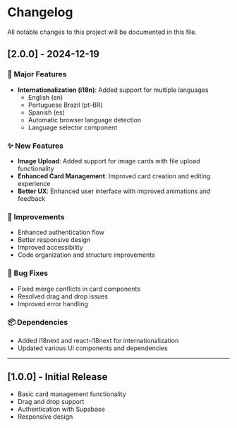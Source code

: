 # Changelog

All notable changes to this project will be documented in this file.

## [2.0.0] - 2024-12-19

### 🎉 Major Features
- **Internationalization (i18n)**: Added support for multiple languages
  - English (en)
  - Portuguese Brazil (pt-BR) 
  - Spanish (es)
  - Automatic browser language detection
  - Language selector component

### ✨ New Features
- **Image Upload**: Added support for image cards with file upload functionality
- **Enhanced Card Management**: Improved card creation and editing experience
- **Better UX**: Enhanced user interface with improved animations and feedback

### 🔧 Improvements
- Enhanced authentication flow
- Better responsive design
- Improved accessibility
- Code organization and structure improvements

### 🐛 Bug Fixes
- Fixed merge conflicts in card components
- Resolved drag and drop issues
- Improved error handling

### 📦 Dependencies
- Added i18next and react-i18next for internationalization
- Updated various UI components and dependencies

---

## [1.0.0] - Initial Release
- Basic card management functionality
- Drag and drop support
- Authentication with Supabase
- Responsive design